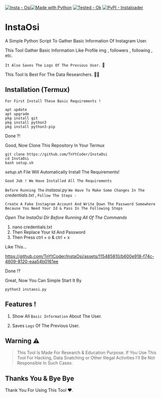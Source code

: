 [![Insta - Osi](https://img.shields.io/badge/Insta-Osi-orange?logo=Instagram&logoColor=brightgreen)](https://github.com/TnYtCoder/InstaOsi)[![Made with Python](https://img.shields.io/badge/Python->=3.6-blue?logo=python&logoColor=white)](https://python.org "Go to Python homepage")
[![Tested - Ok](https://img.shields.io/badge/Tested-Ok-orange?logo=Verizon&logoColor=brightgreen)](https://)
[![PyPI - Instaloader](https://img.shields.io/badge/PyPI-Instaloader-blue?style=for-the-badge&logo=PypI&logoColor=brightgreen)](https://)

# InstaOsi
A Simple Python Script To Gather Basic Information Of Instagram User.

This Tool Gather Basic Information Like Profile img , followers , following , etc.

`It Also Saves The Logs Of The Previous User.` 📑

This Tool Is Best For The Data Researchers. 👨‍🔬

## Installation (Termux)
`For First Install These Basic Requirements !`

```
apt update
apt upgrade
pkg install git
pkg install python3
pkg install python3-pip
```
Done ?!

Good, Now Clone This Repository In Your Termux

```
git clone https://github.com/TnYtCoder/InstaOsi
cd InstaOsi
bash setup.sh
```
*setup.sh*   File Will Automatically Install The Requirements!

`Good Job ! We Have Installed All The Requirements`

`Before Running The`  *instaosi.py*  `We Have To Make Some Changes In The`  *credentials.txt*  , `Follow The Steps -`

`Create A Fake Instagram Account And Write Down The Password Somewhere Because You Need Your Id & Pass In The Following Steps`

_Open The InstaOsi Dir Before Running All Of The Commands_

1. nano credentials.txt
2. Then Replace Your Id And Password
3. Then Press ctrl + o & ctrl + x

Like This...



https://github.com/TnYtCoder/InstaOsi/assets/115485810/b600e918-f74c-4609-8120-eaa54b0161ee



Done !?

Great, Now You Can Simple Start It By 

```
python3 instaosi.py
```

## Features !

1. Show All `Basic Information` About The User.

2. Saves `Logs` Of The Previous User.

## Warning ⚠️

> This Tool Is Made For Research & Education Purpose. If You Use This Tool For Hacking, Data Snatching or Other Illegal Activities I'll Be Not Responsible In Such Cases.

## Thanks You & Bye Bye

Thank You For Using This Tool ❤️. 

